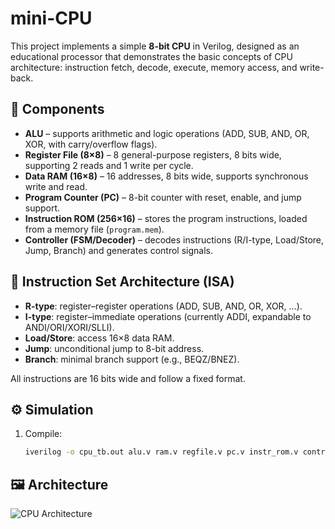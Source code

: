 # mini-CPU

This project implements a simple **8-bit CPU** in Verilog, designed as an educational processor that demonstrates the basic concepts of CPU architecture: instruction fetch, decode, execute, memory access, and write-back.

## 🧩 Components

- **ALU** – supports arithmetic and logic operations (ADD, SUB, AND, OR, XOR, with carry/overflow flags).
- **Register File (8×8)** – 8 general-purpose registers, 8 bits wide, supporting 2 reads and 1 write per cycle.
- **Data RAM (16×8)** – 16 addresses, 8 bits wide, supports synchronous write and read.
- **Program Counter (PC)** – 8-bit counter with reset, enable, and jump support.
- **Instruction ROM (256×16)** – stores the program instructions, loaded from a memory file (`program.mem`).
- **Controller (FSM/Decoder)** – decodes instructions (R/I-type, Load/Store, Jump, Branch) and generates control signals.

## 📝 Instruction Set Architecture (ISA)

- **R-type**: register–register operations (ADD, SUB, AND, OR, XOR, …).
- **I-type**: register–immediate operations (currently ADDI, expandable to ANDI/ORI/XORI/SLLI).
- **Load/Store**: access 16×8 data RAM.
- **Jump**: unconditional jump to 8-bit address.
- **Branch**: minimal branch support (e.g., BEQZ/BNEZ).

All instructions are 16 bits wide and follow a fixed format.

## ⚙️ Simulation

1. Compile:
   ```bash
   iverilog -o cpu_tb.out alu.v ram.v regfile.v pc.v instr_rom.v controller.v cpu_tb.v

## 🖼️ Architecture

![CPU Architecture](docs/arch.png)


